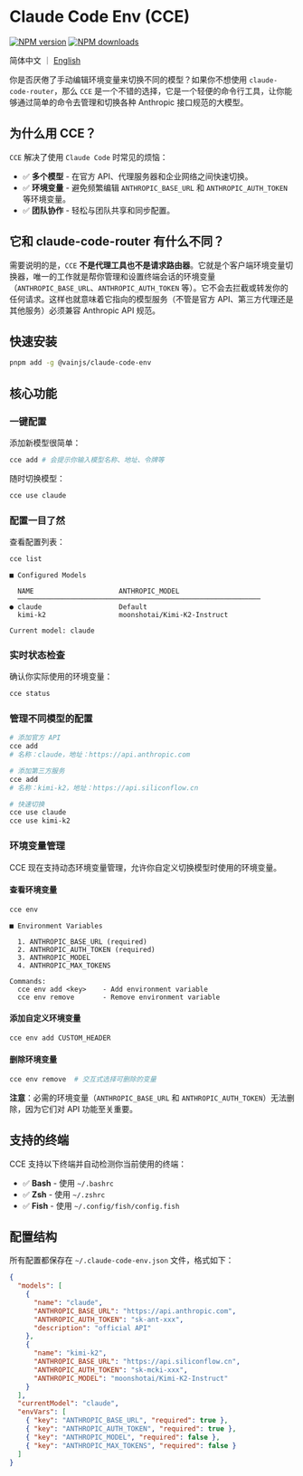 # Claude Code Env (CCE)

[![NPM version](https://img.shields.io/npm/v/@vainjs/claude-code-env.svg?style=flat)](https://npmjs.org/package/@vainjs/claude-code-env) [![NPM downloads](http://img.shields.io/npm/dm/@vainjs/claude-code-env.svg?style=flat)](https://npmjs.org/package/@vainjs/claude-code-env)

简体中文 ｜ [English](./README.md)

你是否厌倦了手动编辑环境变量来切换不同的模型？如果你不想使用 `claude-code-router`，那么 `CCE` 是一个不错的选择，它是一个轻便的命令行工具，让你能够通过简单的命令去管理和切换各种 Anthropic 接口规范的大模型。

## 为什么用 CCE？

`CCE` 解决了使用 `Claude Code` 时常见的烦恼：

- ✅ **多个模型** - 在官方 API、代理服务器和企业网络之间快速切换。
- ✅ **环境变量** - 避免频繁编辑 `ANTHROPIC_BASE_URL` 和 `ANTHROPIC_AUTH_TOKEN` 等环境变量。
- ✅ **团队协作** - 轻松与团队共享和同步配置。

## 它和 claude-code-router 有什么不同？

需要说明的是，`CCE` **不是代理工具也不是请求路由器**。它就是个客户端环境变量切换器，唯一的工作就是帮你管理和设置终端会话的环境变量（`ANTHROPIC_BASE_URL`、`ANTHROPIC_AUTH_TOKEN` 等）。它不会去拦截或转发你的任何请求。这样也就意味着它指向的模型服务（不管是官方 API、第三方代理还是其他服务）必须兼容 Anthropic API 规范。

## 快速安装

```bash
pnpm add -g @vainjs/claude-code-env
```

## 核心功能

### 一键配置

添加新模型很简单：

```bash
cce add # 会提示你输入模型名称、地址、令牌等
```

随时切换模型：

```bash
cce use claude
```

### 配置一目了然

查看配置列表：

```bash
cce list
```

```
■ Configured Models

  NAME                     ANTHROPIC_MODEL
  ────────────────────────────────────────────────────────────
● claude                   Default
  kimi-k2                  moonshotai/Kimi-K2-Instruct

Current model: claude
```

### 实时状态检查

确认你实际使用的环境变量：

```bash
cce status
```

### 管理不同模型的配置

```bash
# 添加官方 API
cce add
# 名称：claude，地址：https://api.anthropic.com

# 添加第三方服务
cce add
# 名称：kimi-k2，地址：https://api.siliconflow.cn

# 快速切换
cce use claude
cce use kimi-k2
```

### 环境变量管理

CCE 现在支持动态环境变量管理，允许你自定义切换模型时使用的环境变量。

#### 查看环境变量

```bash
cce env
```

```
■ Environment Variables

  1. ANTHROPIC_BASE_URL (required)
  2. ANTHROPIC_AUTH_TOKEN (required)
  3. ANTHROPIC_MODEL
  4. ANTHROPIC_MAX_TOKENS

Commands:
  cce env add <key>    - Add environment variable
  cce env remove       - Remove environment variable
```

#### 添加自定义环境变量

```bash
cce env add CUSTOM_HEADER
```

#### 删除环境变量

```bash
cce env remove  # 交互式选择可删除的变量
```

**注意**：必需的环境变量（`ANTHROPIC_BASE_URL` 和 `ANTHROPIC_AUTH_TOKEN`）无法删除，因为它们对 API 功能至关重要。

## 支持的终端

CCE 支持以下终端并自动检测你当前使用的终端：

- ✅ **Bash** - 使用 `~/.bashrc`
- ✅ **Zsh** - 使用 `~/.zshrc`
- ✅ **Fish** - 使用 `~/.config/fish/config.fish`

## 配置结构

所有配置都保存在 `~/.claude-code-env.json` 文件，格式如下：

```json
{
  "models": [
    {
      "name": "claude",
      "ANTHROPIC_BASE_URL": "https://api.anthropic.com",
      "ANTHROPIC_AUTH_TOKEN": "sk-ant-xxx",
      "description": "official API"
    },
    {
      "name": "kimi-k2",
      "ANTHROPIC_BASE_URL": "https://api.siliconflow.cn",
      "ANTHROPIC_AUTH_TOKEN": "sk-mcki-xxx",
      "ANTHROPIC_MODEL": "moonshotai/Kimi-K2-Instruct"
    }
  ],
  "currentModel": "claude",
  "envVars": [
    { "key": "ANTHROPIC_BASE_URL", "required": true },
    { "key": "ANTHROPIC_AUTH_TOKEN", "required": true },
    { "key": "ANTHROPIC_MODEL", "required": false },
    { "key": "ANTHROPIC_MAX_TOKENS", "required": false }
  ]
}
```
